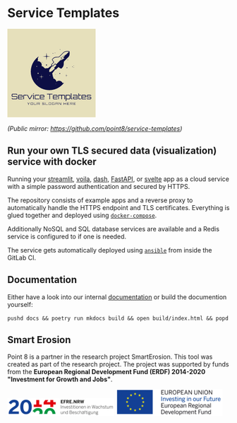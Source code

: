 # Service Templates

![logo.png](logo.png)

_(Public mirror: https://github.com/point8/service-templates)_

## Run your own TLS secured data (visualization) service with docker

Running your [streamlit](https://streamlit.io/), [voila](https://voila.readthedocs.io/en/stable/index.html), [dash](https://dash.plotly.com/), [FastAPI](https://fastapi.tiangolo.com), or [svelte](https://svelte.dev) app as a cloud service with a simple password authentication and secured by HTTPS.

The repository consists of example apps and a reverse proxy to automatically handle the HTTPS endpoint and TLS certificates. Everything is glued together and deployed using [`docker-compose`](https://docs.docker.com/compose/).

Additionally NoSQL and SQL database services are available and a Redis service is configured to if one is needed.

The service gets automatically deployed using [`ansible`](https://docs.ansible.com/ansible/latest/index.html) from inside the GitLab CI.

## Documentation

Either have a look into our internal [documentation](https://ccauet.point8.work/service-templates) or build the documention yourself:
```
pushd docs && poetry run mkdocs build && open build/index.html && popd
```

## Smart Erosion

Point 8 is a partner in the research project SmartErosion. This tool was created as part of the research project. The project was supported by funds from the __European Regional Development Fund (ERDF) 2014-2020 "Investment for Growth and Jobs"__.

<p float="left">
  <img src="Ziel2NRW_RGB_1809_jpg.jpg" width="48%" />
  <img src="EFRE_Foerderhinweis_englisch_farbig.jpg" width="48%" />
</p>
